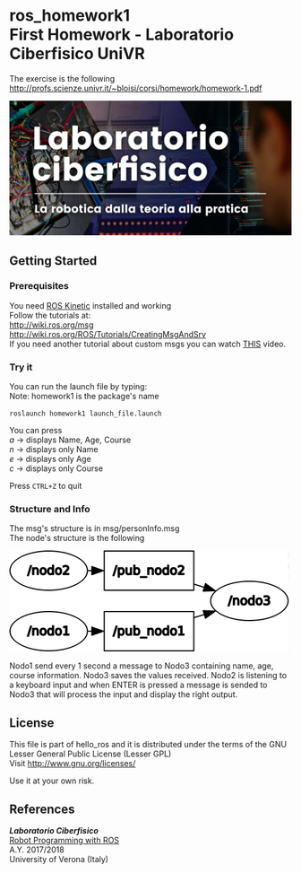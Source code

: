 # ros_homework1 <br >First Homework - Laboratorio Ciberfisico UniVR

The exercise is the following <http://profs.scienze.univr.it/~bloisi/corsi/homework/homework-1.pdf>

![laboratorio ciberfisico](images/cyberphysical-lab.jpg)

## Getting Started

### Prerequisites

You need [ROS Kinetic](http://wiki.ros.org/kinetic/Installation) installed and working <br >
Follow the tutorials at: <br > <http://wiki.ros.org/msg> <br > <http://wiki.ros.org/ROS/Tutorials/CreatingMsgAndSrv>
<br > If you need another tutorial about custom msgs you can watch [THIS](https://www.youtube.com/watch?v=ilRAlo5hi5o) video.

### Try it

You can run the launch file by typing: <br >
Note: homework1 is the package's name

```
roslaunch homework1 launch_file.launch
```
You can press <br >
*a* -> displays Name, Age, Course <br >
*n* -> displays only Name <br >
*e* -> displays only Age <br >
*c* -> displays only Course <br >

Press  ```CTRL+Z``` to quit

### Structure and Info
The msg's structure is in msg/personInfo.msg <br >
The node's structure is the following

![node structure](images/rosgraph.png)

Nodo1 send every 1 second a message to Nodo3 containing name, age, course information. Nodo3 saves the values received. Nodo2 is listening to a keyboard input and when ENTER is pressed a message is sended to Nodo3 that will process the input and display the right output.

## License

This file is part of hello_ros and it is distributed under the terms of the GNU Lesser General Public License (Lesser GPL) <br >
Visit <http://www.gnu.org/licenses/> <br >

Use it at your own risk.
## References

***Laboratorio Ciberfisico*** <br >
[Robot Programming with ROS](http://profs.scienze.univr.it/%7Ebloisi/corsi/ciberfisico.html) <br >
A.Y. 2017/2018 <br >
University of Verona (Italy)
